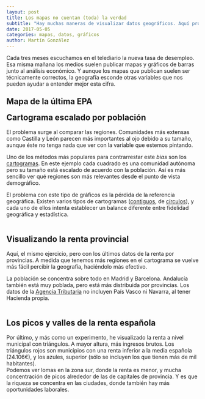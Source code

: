 ```yaml
---
layout: post
title: Los mapas no cuentan (toda) la verdad
subtitle: "Hay muchas maneras de visualizar datos geográficos. Aquí proponemos unas cuantas más."
date: 2017-05-05
categories: mapas, datos, gráficos
author: Martín González
---
```

Cada tres meses escuchamos en el telediario la nueva tasa de desempleo. Esa misma mañana los medios suelen publicar mapas y gráficos de barras junto al análisis económico. Y aunque los mapas que publican suelen ser técnicamente correctos, la geografía esconde otras variables que nos pueden ayudar a entender mejor esta cifra.

<div class="js-map">
  <h2 class="g-headline center">Mapa de la última EPA</h2>
</div>
<div class="js-cartogram">
  <h2 class="g-headline center">Cartograma escalado por población</h2>
</div>

El problema surge al comparar las regiones. Comunidades más extensas como Castilla y León parecen más importantes al ojo debido a su tamaño, aunque éste no tenga nada que ver con la variable que estemos pintando.

Uno de los métodos más populares para contrarrestar este *bias* son los [cartogramas](https://es.wikipedia.org/wiki/Cartograma). En este ejemplo cada cuadrado es una comunidad autónoma pero su tamaño está escalado de acuerdo con la población. Así es más sencillo ver qué regiones son más relevantes desde el punto de vista demográfico.

El problema con este tipo de gráficos es la pérdida de la referencia geográfica. Existen varios tipos de cartogramas ([contiguos](http://prag.ma/code/d3-cartogram/#popest/2010), de [círculos](https://mbostock.github.io/protovis/ex/cartogram.html)), y cada uno de ellos intenta establecer un balance diferente entre fidelidad geográfica y estadística.

<h2 class="center">Visualizando la renta provincial</h2>

Aquí, el mismo ejercicio, pero con los últimos datos de la renta por provincias. A medida que tenemos más regiones en el cartograma se vuelve más fácil percibir la geografía, haciéndolo más efectivo.

La población se concentra sobre todo en Madrid y Barcelona. Andalucía también está muy poblada, pero está más distribuida por provincias. Los datos de la [Agencia Tributaria](http://www.agenciatributaria.es/AEAT.internet/datosabiertos/catalogo/hacienda/Estadistica_de_los_declarantes_del_IRPF_por_municipios.shtml) no incluyen País Vasco ni Navarra, al tener Hacienda propia.

<div class="js-income-provinces"></div>

<h2 class="center">Los picos y valles de la renta española</h2>
Por último, y más como un experimento, he visualizado la renta a nivel municipal con triángulos. A mayor altura, más ingresos brutos. Los triángulos rojos son municipios con una renta inferior a la media española (24.106€), y los azules, superior (sólo se incluyen los que tienen más de mil habitantes).

Podemos ver lomas en la zona sur, donde la renta es menor, y mucha concentración de picos alrededor de las de capitales de provincia. Y es que la riqueza se concentra en las ciudades, donde también hay más oportunidades laborales. 

<div class="js-places-map"></div>

<style>
.js-income-provinces {
  max-width: 960px;
  margin: 0 auto;
}
.triangles {
  fill: none;
  stroke-width: 1.2;
  opacity: 0.5;
  mix-blend-mode: multiply;
}
.column {
  width: 90%;
}
p {
  max-width: 560px;
  margin: 0 auto;
  padding-bottom: 1em;
}
.g-headline {
  margin-top: 0.5em;
}
.border {
  fill: none;
  stroke-width: 0.3;
  stroke: rgba(255,255,255,.5)
}
.js-places-map .border {
  fill: none;
  stroke: #878787
}
.js-places-map .nation {
  fill: #eee;
  stroke: black;
  stroke-width: 0.5;
}
.js-map .nation {
  fill: none;
  stroke: black;
  stroke-width: 0.5;
}
.city {
  font-size: 0.95rem;
}
.legend {
  font-size: 0.85rem;
}
.legend-title {
  text-transform: uppercase;
  font-size: 0.75rem;
}
@media (min-width: 1240px) {
  .js-cartogram,
  .js-map {
    display: inline-block;
    width: 49%;
  }
}

@media (min-width: 1400px) {
  .column {
    width: 60%;
  }
}

</style>
